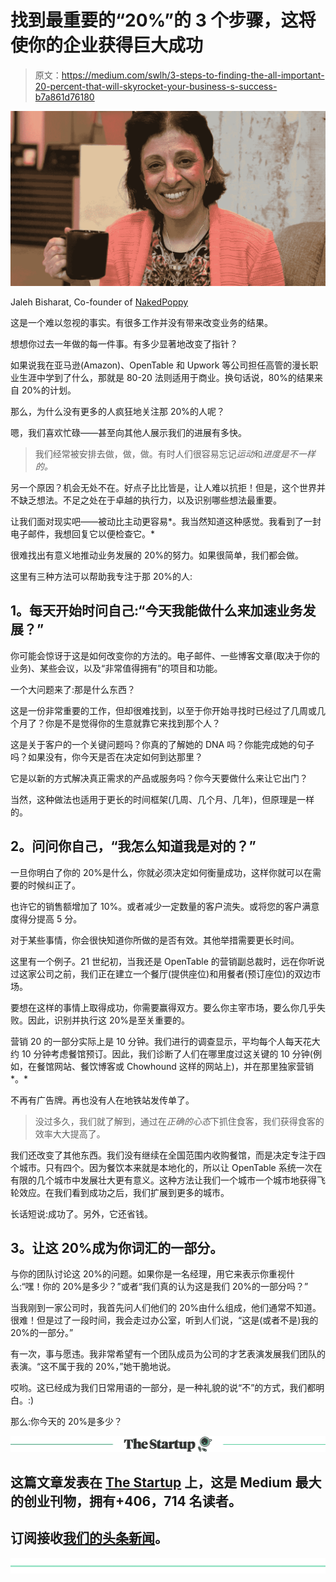# 找到最重要的“20%”的 3 个步骤，这将使你的企业获得巨大成功

> 原文：<https://medium.com/swlh/3-steps-to-finding-the-all-important-20-percent-that-will-skyrocket-your-business-s-success-b7a861d76180>

![](img/5fcc4879d09aeda1a59d44da9f2fefa6.png)

Jaleh Bisharat, Co-founder of [NakedPoppy](https://nakedpoppy.com/)

这是一个难以忽视的事实。有很多工作并没有带来改变业务的结果。

想想你过去一年做的每一件事。有多少显著地改变了指针？

如果说我在亚马逊(Amazon)、OpenTable 和 Upwork 等公司担任高管的漫长职业生涯中学到了什么，那就是 80-20 法则适用于商业。换句话说，80%的结果来自 20%的计划。

那么，为什么没有更多的人疯狂地关注那 20%的人呢？

嗯，我们喜欢忙碌——甚至向其他人展示我们的进展有多快。

> 我们经常被安排去做，做，做。有时人们很容易忘记*运动*和*进度是不一样的。*

另一个原因？机会无处不在。好点子比比皆是，让人难以抗拒！但是，这个世界并不缺乏想法。不足之处在于卓越的执行力，以及识别哪些想法最重要。

让我们面对现实吧——被动比主动更容易*。我当然知道这种感觉。我看到了一封电子邮件，我想回复它以便检查它。*

很难找出有意义地推动业务发展的 20%的努力。如果很简单，我们都会做。

这里有三种方法可以帮助我专注于那 20%的人:

## **1。每天开始时问自己:“今天我能做什么来加速业务发展？”**

你可能会惊讶于这是如何改变你的方法的。电子邮件、一些博客文章(取决于你的业务)、某些会议，以及“非常值得拥有”的项目和功能。

一个大问题来了:那是什么东西？

这是一份非常重要的工作，但却很难找到，以至于你开始寻找时已经过了几周或几个月了？你是不是觉得你的生意就靠它来找到那个人？

这是关于客户的一个关键问题吗？你真的了解她的 DNA 吗？你能完成她的句子吗？如果没有，你今天是否在决定如何到达那里？

它是以新的方式解决真正需求的产品或服务吗？你今天要做什么来让它出门？

当然，这种做法也适用于更长的时间框架(几周、几个月、几年)，但原理是一样的。

## **2。问问你自己，“我怎么知道我是对的？”**

一旦你明白了你的 20%是什么，你就必须决定如何衡量成功，这样你就可以在需要的时候纠正了。

也许它的销售额增加了 10%。或者减少一定数量的客户流失。或将您的客户满意度得分提高 5 分。

对于某些事情，你会很快知道你所做的是否有效。其他举措需要更长时间。

这里有一个例子。21 世纪初，当我还是 OpenTable 的营销副总裁时，远在你听说过这家公司之前，我们正在建立一个餐厅(提供座位)和用餐者(预订座位)的双边市场。

要想在这样的事情上取得成功，你需要赢得双方。要么你主宰市场，要么你几乎失败。因此，识别并执行这 20%是至关重要的。

营销 20 的一部分实际上是 10 分钟。我们进行的调查显示，平均每个人每天花大约 10 分钟考虑餐馆预订。因此，我们诊断了人们在哪里度过这关键的 10 分钟(例如，在餐馆网站、餐饮博客或 Chowhound 这样的网站上)，并在那里独家营销*。*

不再有广告牌。再也没有人在地铁站发传单了。

> 没过多久，我们就了解到，通过在*正确的心态*下抓住食客，我们获得食客的效率大大提高了。

我们还改变了其他东西。我们没有继续在全国范围内收购餐馆，而是决定专注于四个城市。只有四个。因为餐饮本来就是本地化的，所以让 OpenTable 系统一次在有限的几个城市中发展壮大更有意义。这种方法让我们一个城市一个城市地获得飞轮效应。在我们看到成功之后，我们扩展到更多的城市。

长话短说:成功了。另外，它还省钱。

## **3。让这 20%成为你词汇的一部分。**

与你的团队讨论这 20%的问题。如果你是一名经理，用它来表示你重视什么:“嘿！你的 20%是多少？”或者“我们真的认为这是我们 20%的一部分吗？”

当我刚到一家公司时，我首先问人们他们的 20%由什么组成，他们通常不知道。很难！但是过了一段时间，我会走过办公室，听到人们说，“这是(或者不是)我的 20%的一部分。”

有一次，事与愿违。我非常希望有一个团队成员为公司的才艺表演发展我们团队的表演。“这不属于我的 20%，”她干脆地说。

哎哟。这已经成为我们日常用语的一部分，是一种礼貌的说“不”的方式，我们都明白。:)

那么:你今天的 20%是多少？

[![](img/308a8d84fb9b2fab43d66c117fcc4bb4.png)](https://medium.com/swlh)

## 这篇文章发表在 [The Startup](https://medium.com/swlh) 上，这是 Medium 最大的创业刊物，拥有+406，714 名读者。

## 订阅接收[我们的头条新闻](http://growthsupply.com/the-startup-newsletter/)。

[![](img/b0164736ea17a63403e660de5dedf91a.png)](https://medium.com/swlh)